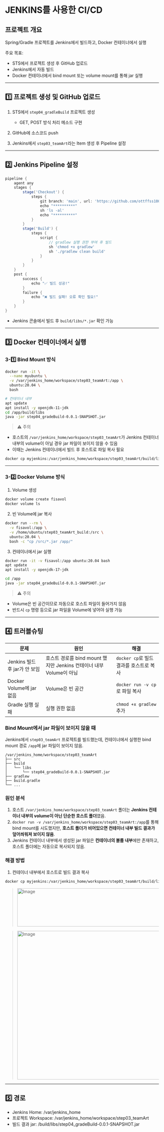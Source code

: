 #  JENKINS를 사용한 CI/CD

## 프로젝트 개요

Spring/Gradle 프로젝트를 Jenkins에서 빌드하고, Docker 컨테이너에서 실행

주요 목표:

* STS에서 프로젝트 생성 후 GitHub 업로드
* Jenkins에서 자동 빌드
* Docker 컨테이너에서 bind mount 또는 volume mount를 통해 jar 실행

---

## 1️⃣ 프로젝트 생성 및 GitHub 업로드

1. STS에서 `step04_gradleBuild` 프로젝트 생성

   * GET, POST 방식 처리 메소드 구현
2. GitHub에 소스코드 push
3. Jenkins에서 `step03_teamArt`라는 Item 생성 후 Pipeline 설정

---

## 2️⃣ Jenkins Pipeline 설정

```groovy
pipeline {
    agent any
    stages {
        stage('Checkout') {
            steps {
                git branch: 'main', url: 'https://github.com/ottffss1005/20250915fisatest.git'
                echo "**********"
                sh 'ls -al'
                echo "**********"
            }
        }
        stage('Build') {
            steps {
                script {
                    // gradlew 실행 권한 부여 후 빌드
                    sh 'chmod +x gradlew'
                    sh './gradlew clean build'
                }
            }
        }
    }
    post {
        success {
            echo "✅ 빌드 성공!"
        }
        failure {
            echo "❌ 빌드 실패! 오류 확인 필요!"
        }
    }
}
```

* Jenkins 콘솔에서 빌드 후 `build/libs/*.jar` 확인 가능

---

## 3️⃣ Docker 컨테이너에서 실행

### 3-1️⃣ Bind Mount 방식

```bash
docker run -it \
  --name myubuntu \
  -v /var/jenkins_home/workspace/step03_teamArt:/app \
  ubuntu:20.04 \
  bash

# 컨테이너 내부
apt update
apt install -y openjdk-11-jdk
cd /app/build/libs
java -jar step04_gradeBuild-0.0.1-SNAPSHOT.jar
```

> ⚠️ 주의

* 호스트의 `/var/jenkins_home/workspace/step03_teamArt`가 Jenkins 컨테이너 내부의 volume이 아닐 경우 jar 파일이 보이지 않을 수 있음
* 이때는 Jenkins 컨테이너에서 빌드 후 호스트로 파일 복사 필요

```bash
docker cp myjenkins:/var/jenkins_home/workspace/step03_teamArt/build/libs /home/ubuntu/step03_teamArt_build
```

---

### 3-2️⃣ Docker Volume 방식

1. Volume 생성

```bash
docker volume create fisavol
docker volume ls
```

2. 빈 Volume에 jar 복사

```bash
docker run --rm \
  -v fisavol:/app \
  -v /home/ubuntu/step03_teamArt_build:/src \
  ubuntu:20.04 \
  bash -c "cp /src/*.jar /app/"
```

3. 컨테이너에서 jar 실행

```bash
docker run -it -v fisavol:/app ubuntu:20.04 bash
apt update
apt install -y openjdk-17-jdk

cd /app
java -jar step04_gradeBuild-0.0.1-SNAPSHOT.jar
```

> ⚠️ 주의

* Volume은 빈 공간이므로 자동으로 호스트 파일이 들어가지 않음
* 반드시 `cp` 명령 등으로 jar 파일을 Volume에 넣어야 실행 가능

---

## 4️⃣ 트러블슈팅

| 문제                     | 원인                                                | 해결                            |
| ---------------------- | ------------------------------------------------- | ----------------------------- |
| Jenkins 빌드 후 jar가 안 보임 | 호스트 경로를 bind mount 했지만 Jenkins 컨테이너 내부 Volume이 아님 | `docker cp`로 빌드 결과를 호스트로 복사   |
| Docker Volume에 jar 없음  | Volume은 빈 공간                                      | `docker run -v cp`로 파일 복사 |
| Gradle 실행 실패           | 실행 권한 없음                                          | `chmod +x gradlew` 추가         |

### Bind Mount에서 jar 파일이 보이지 않을 때

Jenkins에서 `step03_teamArt` 프로젝트를 빌드했는데, 컨테이너에서 실행한 bind mount 경로 `/app`에 jar 파일이 보이지 않음.

```
/var/jenkins_home/workspace/step03_teamArt
├── src
├── build
│   └── libs
│       └── step04_gradeBuild-0.0.1-SNAPSHOT.jar
├── gradlew
├── build.gradle
└── ...
```

### 원인 분석

1. 호스트 `/var/jenkins_home/workspace/step03_teamArt` 폴더는 **Jenkins 컨테이너 내부의 volume이 아닌 단순한 호스트 폴더**였음.
2. `docker run -v /var/jenkins_home/workspace/step03_teamArt:/app`를 통해 bind mount를 시도했지만, **호스트 폴더가 비어있으면 컨테이너 내부 빌드 결과가 덮어씌워져 보이지 않음**.
3. Jenkins 컨테이너 내부에서 생성된 jar 파일은 **컨테이너의 볼륨 내부**에만 존재하고, 호스트 폴더에는 자동으로 복사되지 않음.

### 해결 방법

1. 컨테이너 내부에서 호스트로 빌드 결과 복사

```bash
docker cp myjenkins:/var/jenkins_home/workspace/step03_teamArt/build/libs /home/ubuntu/step03_teamArt_build
```

> <img width="998" height="125" alt="Image" src="https://github.com/user-attachments/assets/145fdfee-2bac-4463-b7df-e539503d1f60" />


> <img width="1381" height="485" alt="Image" src="https://github.com/user-attachments/assets/3140717c-4b27-492d-bddd-38c09b85135b" />

---
## 5️⃣ 경로

- Jenkins Home: /var/jenkins_home
- 프로젝트 Workspace: /var/jenkins_home/workspace/step03_teamArt
- 빌드 결과 jar: /build/libs/step04_gradeBuild-0.0.1-SNAPSHOT.jar
